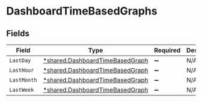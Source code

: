 # DashboardTimeBasedGraphs


## Fields

| Field                                                                             | Type                                                                              | Required                                                                          | Description                                                                       |
| --------------------------------------------------------------------------------- | --------------------------------------------------------------------------------- | --------------------------------------------------------------------------------- | --------------------------------------------------------------------------------- |
| `LastDay`                                                                         | [*shared.DashboardTimeBasedGraph](../../models/shared/dashboardtimebasedgraph.md) | :heavy_minus_sign:                                                                | N/A                                                                               |
| `LastHour`                                                                        | [*shared.DashboardTimeBasedGraph](../../models/shared/dashboardtimebasedgraph.md) | :heavy_minus_sign:                                                                | N/A                                                                               |
| `LastMonth`                                                                       | [*shared.DashboardTimeBasedGraph](../../models/shared/dashboardtimebasedgraph.md) | :heavy_minus_sign:                                                                | N/A                                                                               |
| `LastWeek`                                                                        | [*shared.DashboardTimeBasedGraph](../../models/shared/dashboardtimebasedgraph.md) | :heavy_minus_sign:                                                                | N/A                                                                               |